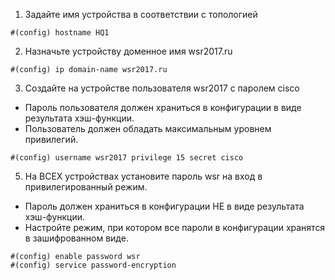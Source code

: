1. Задайте имя устройства в соответствии с топологией
```
#(config) hostname HQ1
```
2. Назначьте устройству доменное имя wsr2017.ru
```
#(config) ip domain-name wsr2017.ru
```
3. Создайте на устройстве пользователя wsr2017 с паролем cisco
  - Пароль пользователя должен храниться в конфигурации в виде результата хэш-функции.
  - Пользователь должен обладать максимальным уровнем привилегий.
```
#(config) username wsr2017 privilege 15 secret cisco
```
5. На ВСЕХ устройствах установите пароль wsr на вход в привилегированный режим. 
  - Пароль должен храниться в конфигурации НЕ в виде результата хэш-функции.
  - Настройте режим, при котором все пароли в конфигурации хранятся в зашифрованном виде.
```
#(config) enable password wsr
#(config) service password-encryption
```
